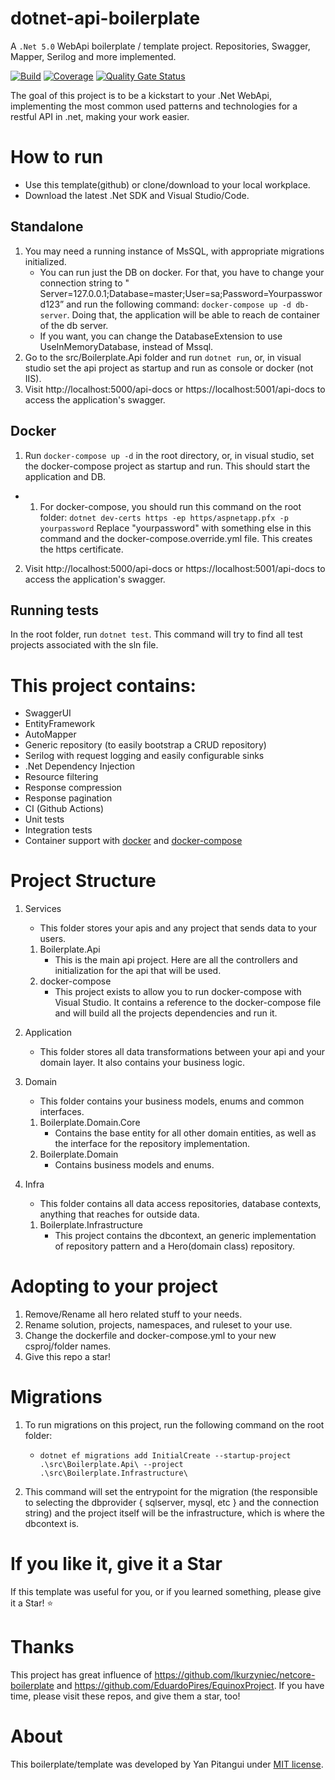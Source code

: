 # dotnet-api-boilerplate

A `.Net 5.0` WebApi boilerplate / template project. Repositories, Swagger, Mapper, Serilog and more implemented.

[![Build](https://github.com/yanpitangui/dotnet-api-boilerplate/actions/workflows/build.yml/badge.svg)](https://github.com/yanpitangui/dotnet-api-boilerplate/actions/workflows/build.yml)
[![Coverage](https://sonarcloud.io/api/project_badges/measure?project=yanpitangui_dotnet-api-boilerplate&metric=coverage)](https://sonarcloud.io/dashboard?id=yanpitangui_dotnet-api-boilerplate)
[![Quality Gate Status](https://sonarcloud.io/api/project_badges/measure?project=yanpitangui_dotnet-api-boilerplate&metric=alert_status)](https://sonarcloud.io/dashboard?id=yanpitangui_dotnet-api-boilerplate)

The goal of this project is to be a kickstart to your .Net WebApi, implementing the most common used patterns and
technologies for a restful API in .net, making your work easier.

# How to run

- Use this template(github) or clone/download to your local workplace.
- Download the latest .Net SDK and Visual Studio/Code.

## Standalone

1. You may need a running instance of MsSQL, with appropriate migrations initialized.
    - You can run just the DB on docker. For that, you have to change your connection string to "
      Server=127.0.0.1;Database=master;User=sa;Password=Yourpassword123” and run the following
      command: ``docker-compose up -d db-server``. Doing that, the application will be able to reach de container of the
      db server.
    - If you want, you can change the DatabaseExtension to use UseInMemoryDatabase, instead of Mssql.
2. Go to the src/Boilerplate.Api folder and run ``dotnet run``, or, in visual studio set the api project as startup and
   run as console or docker (not IIS).
3. Visit http://localhost:5000/api-docs or https://localhost:5001/api-docs to access the application's swagger.

## Docker

1. Run ``docker-compose up -d`` in the root directory, or, in visual studio, set the docker-compose project as startup
   and run. This should start the application and DB.

-
    1. For docker-compose, you should run this command on the root
       folder: ``dotnet dev-certs https -ep https/aspnetapp.pfx -p yourpassword``
       Replace "yourpassword" with something else in this command and the docker-compose.override.yml file. This creates
       the https certificate.

2. Visit http://localhost:5000/api-docs or https://localhost:5001/api-docs to access the application's swagger.

## Running tests

In the root folder, run ``dotnet test``. This command will try to find all test projects associated with the sln file.

# This project contains:

- SwaggerUI
- EntityFramework
- AutoMapper
- Generic repository (to easily bootstrap a CRUD repository)
- Serilog with request logging and easily configurable sinks
- .Net Dependency Injection
- Resource filtering
- Response compression
- Response pagination
- CI (Github Actions)
- Unit tests
- Integration tests
- Container support with [docker](src/Boilerplate.Api/dockerfile) and [docker-compose](docker-compose.yml)

# Project Structure

1. Services
    - This folder stores your apis and any project that sends data to your users.

    1. Boilerplate.Api
        - This is the main api project. Here are all the controllers and initialization for the api that will be used.
    2. docker-compose
        - This project exists to allow you to run docker-compose with Visual Studio. It contains a reference to the
          docker-compose file and will build all the projects dependencies and run it.
2. Application
    - This folder stores all data transformations between your api and your domain layer. It also contains your business
      logic.
3. Domain
    - This folder contains your business models, enums and common interfaces.

    1. Boilerplate.Domain.Core
        - Contains the base entity for all other domain entities, as well as the interface for the repository
          implementation.
    1. Boilerplate.Domain
        - Contains business models and enums.
4. Infra
    - This folder contains all data access repositories, database contexts, anything that reaches for outside data.

    1. Boilerplate.Infrastructure
        - This project contains the dbcontext, an generic implementation of repository pattern and a Hero(domain class)
          repository.

# Adopting to your project

1. Remove/Rename all hero related stuff to your needs.
2. Rename solution, projects, namespaces, and ruleset to your use.
3. Change the dockerfile and docker-compose.yml to your new csproj/folder names.
3. Give this repo a star!

# Migrations

1. To run migrations on this project, run the following command on the root folder:
    - ``dotnet ef migrations add InitialCreate --startup-project .\src\Boilerplate.Api\ --project .\src\Boilerplate.Infrastructure\``

2. This command will set the entrypoint for the migration (the responsible to selecting the dbprovider { sqlserver,
   mysql, etc } and the connection string) and the project itself will be the infrastructure, which is where the
   dbcontext is.

# If you like it, give it a Star

If this template was useful for you, or if you learned something, please give it a Star! :star:

# Thanks

This project has great influence of https://github.com/lkurzyniec/netcore-boilerplate
and https://github.com/EduardoPires/EquinoxProject. If you have time, please visit these repos, and give them a star,
too!

# About

This boilerplate/template was developed by Yan Pitangui under [MIT license](LICENSE).
